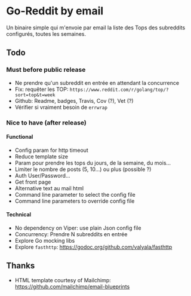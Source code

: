 # Go-Reddit by email

Un binaire simple qui m'envoie par email la liste des Tops des subreddits configurés, toutes les semaines.

## Todo

### Must before public release

* Ne prendre qu'un subreddit en entrée en attendant la concurrence
* Fix: requêter les TOP: `https://www.reddit.com/r/golang/top/?sort=top&t=week`
* Github: Readme, badges, Travis, Cov (?), Vet (?)
* Vérifier si vraiment besoin de `errwrap`

### Nice to have (after release)

#### Functional

* Config param for http timeout
* Reduce template size
* Param pour prendre les tops du jours, de la semaine, du mois...
* Limiter le nombre de posts (5, 10...) ou plus (possible ?)
* Auth User/Password...
* Get front page
* Alternative text au mail html
* Command line parameter to select the config file
* Command line parameters to override config file

#### Technical 

* No dependency on Viper: use plain Json config file
* Concurrency: Prendre N subreddits en entrée
* Explore Go mocking libs
* Explore `fasthttp`: https://godoc.org/github.com/valyala/fasthttp

## Thanks

* HTML template courtesy of Mailchimp: https://github.com/mailchimp/email-blueprints